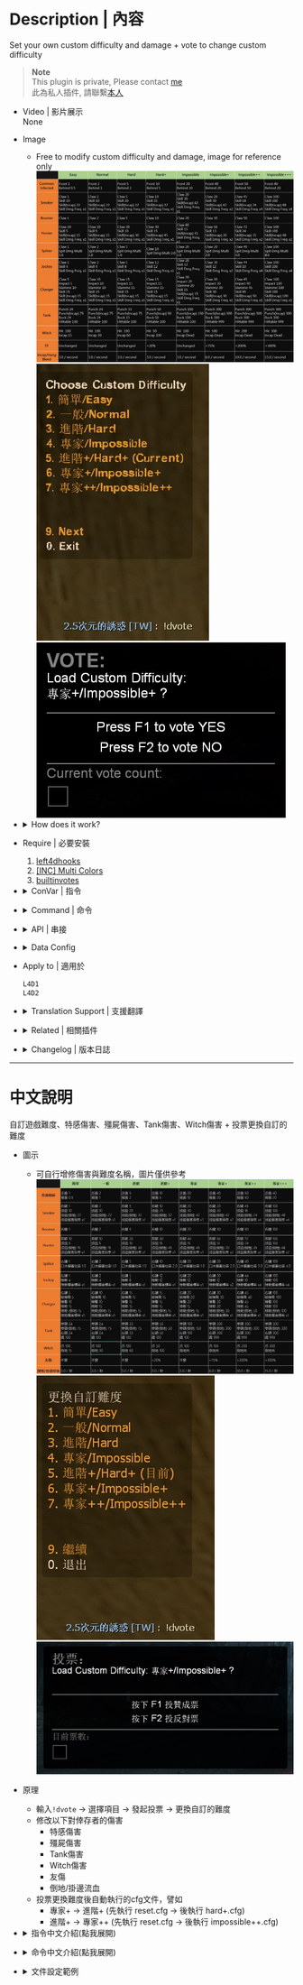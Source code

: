 # Description | 內容
Set your own custom difficulty and damage + vote to change custom difficulty

> __Note__ <br/>
This plugin is private, Please contact [me](https://github.com/fbef0102/Game-Private_Plugin#私人插件列表-private-plugins-list)<br/>
此為私人插件, 請聯繫[本人](https://github.com/fbef0102/Game-Private_Plugin#私人插件列表-private-plugins-list)

* Video | 影片展示
<br/>None

* Image
	* Free to modify custom difficulty and damage, image for reference only
	<br/>![l4d2_custom_difficulty_1](image/l4d2_custom_difficulty_1.jpg)
	<br/>![l4d2_custom_difficulty_2](image/l4d2_custom_difficulty_2.jpg)
	<br/>![l4d2_custom_difficulty_3](image/l4d2_custom_difficulty_3.jpg)

* <details><summary>How does it work?</summary>

	* Type ```!dvote``` -> select custom difficulty -> call vote to change -> load custom difficulty
	* Modify custom difficulty name and damage, file is in [data/l4d2_custom_difficulty.cfg](addons/sourcemod/data/l4d2_custom_difficulty.cfg)
	* Auto exec cfg when switching difficulties, for example:
		* impossible+ -> hard+ (exec reset.cfg -> hard+.cfg)
		* hard+ -> impossible++ (exec reset.cfg -> impossible++.cfg)
</details>

* Require | 必要安裝
	1. [left4dhooks](https://forums.alliedmods.net/showthread.php?t=321696)
	2. [[INC] Multi Colors](https://github.com/fbef0102/L4D1_2-Plugins/releases/tag/Multi-Colors)
	3. [builtinvotes](https://github.com/fbef0102/Game-Private_Plugin/releases/tag/builtinvotes)

* <details><summary>ConVar | 指令</summary>

	* cfg/sourcemod/l4d2_custom_difficulty.cfg
		```php
		// 0=Plugin off, 1=Plugin on.
		l4d2_custom_difficulty_enable "1"

		// How many players at least to vote custom difficulty.
		l4d2_custom_difficulty_vote_need_player "4"
		```
</details>

* <details><summary>Command | 命令</summary>

	* **Vote To Change Custom Difficulty**
		```php
		sm_difficultyvote
		sm_dvote
		```

	* **(Server Cmd) Load custom difficulty by index, starting from 1**
		```php
		z_custom_difficulty_index <number>
		```
</details>

* <details><summary>API | 串接</summary>

	* [l4d2_custom_difficulty.inc](scripting\include\l4d2_custom_difficulty.inc)
		```php
		library name: l4d2_custom_difficulty
		```
</details>

* <details><summary>Data Config</summary>

	* Modify custom difficulty and damage
	* [data/l4d2_custom_difficulty.cfg](addons/sourcemod/data/l4d2_custom_difficulty.cfg)
		```php
		"l4d2_custom_difficulty"
		{
			"Total"
			{
				// There are 8 different difficulty
				"num"   "8"
				
				// Default, load Custom Difficulty by index (0=Off)
				"default" "5"
				
				// First Custom Difficulty, index is 1
				"1"
				{
					// Modify for your own settings
					...
				}

				...
			}
		}
		```
</details>

* Apply to | 適用於
	```
	L4D1
	L4D2
	```

* <details><summary>Translation Support | 支援翻譯</summary>

	```
	English
	繁體中文
	简体中文
	```
</details>

* <details><summary>Related | 相關插件</summary>

	1. [l4d2_vote_manager3](https://github.com/fbef0102/L4D1_2-Plugins/tree/master/l4d2_vote_manager3): Unable to call valve vote if player does not have access
		* 沒有權限的玩家不能隨意發起官方投票
	2. [l4d2_vote_change](/L4D_插件/Server_伺服器/l4d2_vote_change): New Vote System (use L4D built-in votes UI)
		* 新型投票系統 (使用官方內建的投票)
</details>

* <details><summary>Changelog | 版本日誌</summary>

	* v1.3 (2024-8-16)
		* Update API

	* v1.2 (2024-7-29)
		* Also apply to l4d1 

	* v1.1 (2024-7-21)
		* Update Cmds
		* Update data
		* Update API

	* v1.0 (2024-7-17)
		* Initial Release
</details>

- - - -
# 中文說明
自訂遊戲難度、特感傷害、殭屍傷害、Tank傷害、Witch傷害 + 投票更換自訂的難度

* 圖示
	* 可自行增修傷害與難度名稱，圖片僅供參考
	<br/>![zho/l4d2_custom_difficulty_1](image/zho/l4d2_custom_difficulty_1.jpg)
	<br/>![zho/l4d2_custom_difficulty_2](image/zho/l4d2_custom_difficulty_2.jpg)
	<br/>![zho/l4d2_custom_difficulty_3](image/zho/l4d2_custom_difficulty_3.jpg)

* 原理
	* 輸入```!dvote``` -> 選擇項目 -> 發起投票 -> 更換自訂的難度
	* 修改以下對倖存者的傷害
		* 特感傷害
		* 殭屍傷害
		* Tank傷害
		* Witch傷害
		* 友傷
		* 倒地/掛邊流血
	* 投票更換難度後自動執行的cfg文件，譬如
		* 專家+ -> 進階+ (先執行 reset.cfg -> 後執行 hard+.cfg)
		* 進階+ -> 專家++ (先執行 reset.cfg -> 後執行 impossible++.cfg)
	
* <details><summary>指令中文介紹(點我展開)</summary>

	* cfg/sourcemod/l4d2_custom_difficulty.cfg
		```php
		// 0=插件關閉, 1=插件開啟.
		l4d2_custom_difficulty_enable "1"

		// 倖存者與特感隊伍總共要有X位真人玩家在場才能發起投票.
		l4d2_custom_difficulty_vote_need_player "4"
		```
</details>

* <details><summary>命令中文介紹(點我展開)</summary>

	* **打開選單投票更換難度**
		```php
		sm_difficultyvote
		sm_dvote
		```

	* **(伺服器專用) 強制載入該索引的自製難度, 索引數字從1開始**
		```php
		z_custom_difficulty_index <索引數字>
		```
</details>

* <details><summary>文件設定範例</summary>

	* 自由修改難度與傷害數值
	* [data/l4d2_custom_difficulty.cfg](addons/sourcemod/data/l4d2_custom_difficulty.cfg)
		```php
		"l4d2_custom_difficulty"
		{
			"Total"
			{
				// 有8種不同的遊戲難度
				"num"   "8"
				
				// 伺服器啟動後預設載入的自製難度	(0=不預設載入)
				"default" "5"
				
				// 第一個自製難度, 索引是1
				"1"
				{
					// 自行修改數據
					...
				}

				...
			}
		}
		```
</details>